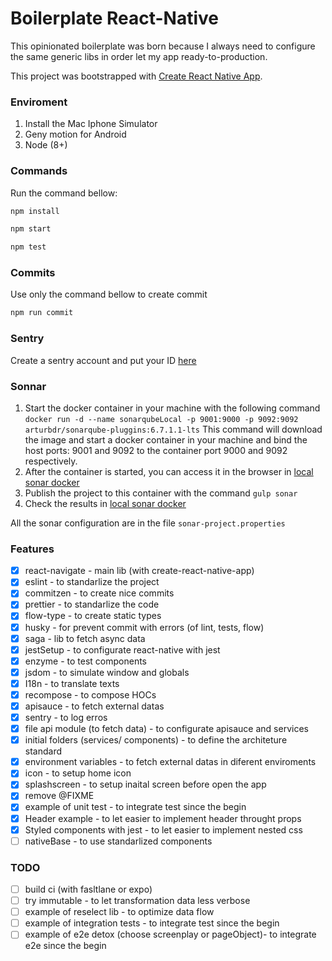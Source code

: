 # Boilerplate React-Native

This opinionated boilerplate was born because I always need to configure the same generic libs in order let my app ready-to-production.

This project was bootstrapped with [Create React Native App](https://github.com/react-community/create-react-native-app).

### Enviroment

1. Install the Mac Iphone Simulator
2. Geny motion for Android
3. Node (8+)

### Commands

Run the command bellow:

```bash
npm install
```

```bash
npm start
```

```bash
npm test
```

### Commits

Use only the command bellow to create commit

```bash
npm run commit
```

### Sentry
Create a sentry account and put your ID [here](https://github.com/hernanif1/react-native-boilerplate/blob/d3f218fadf09e4eec014829af5455193a0c34c93/src/config/sentry.js#L4)


### Sonnar

1. Start the docker container in your machine with the following command
`docker run -d --name sonarqubeLocal -p 9001:9000 -p 9092:9092 arturbdr/sonarqube-pluggins:6.7.1.1-lts`
This command will download the image and start a docker container in your machine and bind the host ports: 9001 and 9092 to the container port 9000 and 9092 respectively.
2. After the container is started, you can access it in the browser in [local sonar docker](http://localhost:9001/)
3. Publish the project to this container with the command `gulp sonar`
4. Check the results in [local sonar docker](http://localhost:9001/)

All the sonar configuration are in the file `sonar-project.properties`

### Features

- [x] react-navigate - main lib (with create-react-native-app)
- [x] eslint - to standarlize the project
- [x] commitzen - to create nice commits
- [x] prettier - to standarlize the code
- [x] flow-type - to create static types
- [x] husky - for prevent commit with errors (of lint, tests, flow)
- [x] saga - lib to fetch async data
- [x] jestSetup - to configurate react-native with jest
- [x] enzyme - to test components
- [x] jsdom - to simulate window and globals
- [x] I18n - to translate texts
- [x] recompose - to compose HOCs
- [x] apisauce - to fetch external datas
- [x] sentry - to log erros
- [x] file api module (to fetch data) - to configurate apisauce and services
- [x] initial folders (services/ components) - to define the architeture standard
- [x] environment variables - to fetch external datas in diferent enviroments
- [x] icon - to setup home icon
- [x] splashscreen - to setup inaital screen before open the app
- [x] remove @FIXME
- [x] example of unit test - to integrate test since the begin
- [x] Header example - to let easier to implement header throught props
- [x] Styled components with jest - to let easier to implement nested css
- [ ] nativeBase - to use standarlized components

### TODO

- [ ] build ci (with fasltlane or expo)
- [ ] try immutable - to let transformation data less verbose
- [ ] example of reselect lib - to optimize data flow
- [ ] example of integration tests - to integrate test since the begin
- [ ] example of e2e detox (choose screenplay or pageObject)- to integrate e2e since the begin
